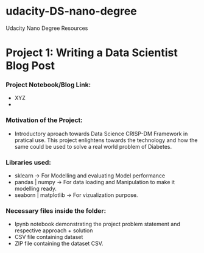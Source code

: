 # udacity-DS-nano-degree
Udacity Nano Degree Resources

# Project 1: Writing a Data Scientist Blog Post
### Project Notebook/Blog Link:
  - XYZ
  - 

### Motivation of the Project:
  - Introductory aproach towards Data Science CRISP-DM Framework in pratical use. This project enlightens towards the technology and how the same could be used to solve a real world problem of Diabetes.
 
### Libraries used:
  - sklearn -> For Modelling and evaluating Model performance
  - pandas | numpy -> For data loading and Manipulation to make it modelling ready.
  - seaborn | matplotlib -> For vizualization purpose.

### Necessary files inside the folder:
  - Ipynb notebook demonstrating the project problem statement and respective approach + solution
  - CSV file containing dataset
  - ZIP file containing the dataset CSV.
